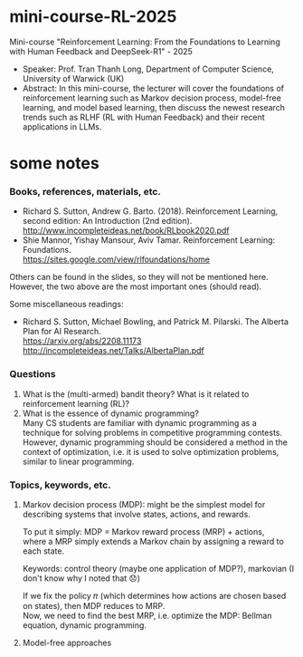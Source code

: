 # mini-course-RL-2025
Mini-course "Reinforcement Learning: From the Foundations to Learning with Human Feedback and DeepSeek-R1" - 2025

- Speaker: Prof. Tran Thanh Long, Department of Computer Science, University of Warwick (UK)
- Abstract: In this mini-course, the lecturer will cover the foundations of reinforcement learning such as Markov decision process, model-free learning, and model based learning, then discuss the newest research trends such as RLHF (RL with Human Feedback) and their recent applications in LLMs.

# some notes

### Books, references, materials, etc.
- Richard S. Sutton, Andrew G. Barto. (2018). Reinforcement Learning, second edition: An Introduction (2nd edition).  
  http://www.incompleteideas.net/book/RLbook2020.pdf
- Shie Mannor, Yishay Mansour, Aviv Tamar. Reinforcement Learning: Foundations.  
  https://sites.google.com/view/rlfoundations/home

Others can be found in the slides, so they will not be mentioned here.
However, the two above are the most important ones (should read).

Some miscellaneous readings:
- Richard S. Sutton, Michael Bowling, and Patrick M. Pilarski. The Alberta Plan for AI Research.  
  https://arxiv.org/abs/2208.11173  
  http://incompleteideas.net/Talks/AlbertaPlan.pdf

### Questions

1. What is the (multi-armed) bandit theory?
   What is it related to reinforcement learning (RL)?
2. What is the essence of dynamic programming?  
   Many CS students are familiar with dynamic programming as a technique for solving problems in competitive programming contests.  
   However, dynamic programming should be considered a method in the context of optimization, i.e. it is used to solve optimization problems, similar to linear programming.

### Topics, keywords, etc.

1. Markov decision process (MDP): might be the simplest model for describing systems that involve states, actions, and rewards.
   
   To put it simply: MDP = Markov reward process (MRP) + actions,  
   where a MRP simply extends a Markov chain by assigning a reward to each state.

   Keywords: control theory (maybe one application of MDP?), markovian (I don't know why I noted that 😞)

   If we fix the policy 𝜋 (which determines how actions are chosen based on states), then MDP reduces to MRP.  
   Now, we need to find the best MRP, i.e. optimize the MDP: Bellman equation, dynamic programming.
   
2. Model-free approaches
